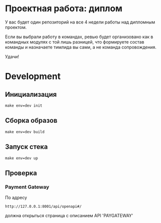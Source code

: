 # Проектная работа: диплом

У вас будет один репозиторий на все 4 недели работы над дипломным проектом. 

Если вы выбрали работу в командах, ревью будет организовано как в командных модулях с той лишь разницей, что формируете состав команды и назначаете тимлида вы сами, а не команда сопровождения.

Удачи!


# Development

## Инициализация
```
make env=dev init
```

## Сборка образов
```
make env=dev build
```

## Запуск стека
```
make env=dev up
```

## Проверка
### Payment Gateway
По адресу
```
http://127.0.0.1:8001/api/openapi#/
```
должна открыться страница с описанием API 'PAYGATEWAY'



